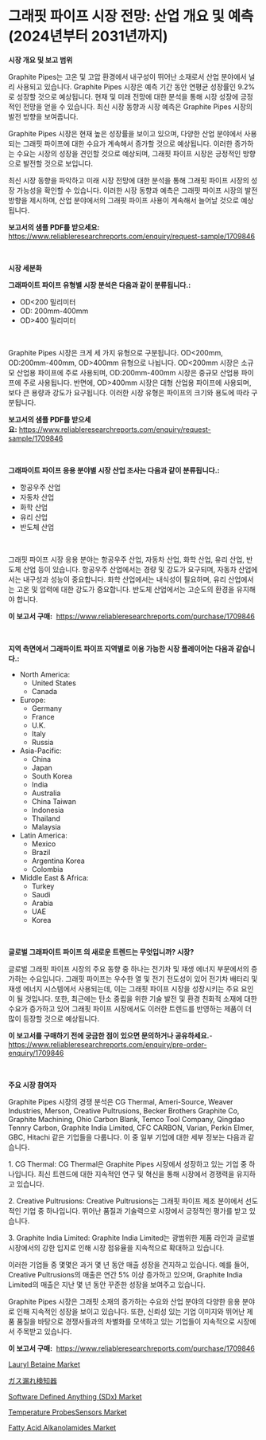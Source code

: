 <p><h1>그래핏 파이프 시장 전망: 산업 개요 및 예측 (2024년부터 2031년까지)</h1></p><p><strong>시장 개요 및 보고 범위</strong></p>
<p><p>Graphite Pipes는 고온 및 고압 환경에서 내구성이 뛰어난 소재로서 산업 분야에서 널리 사용되고 있습니다. Graphite Pipes 시장은 예측 기간 동안 연평균 성장률인 9.2%로 성장할 것으로 예상됩니다. 현재 및 미래 전망에 대한 분석을 통해 시장 성장에 긍정적인 전망을 얻을 수 있습니다. 최신 시장 동향과 시장 예측은 Graphite Pipes 시장의 발전 방향을 보여줍니다. </p><p>Graphite Pipes 시장은 현재 높은 성장률을 보이고 있으며, 다양한 산업 분야에서 사용되는 그래핏 파이프에 대한 수요가 계속해서 증가할 것으로 예상됩니다. 이러한 증가하는 수요는 시장의 성장을 견인할 것으로 예상되며, 그래핏 파이프 시장은 긍정적인 방향으로 발전할 것으로 보입니다.</p><p>최신 시장 동향을 파악하고 미래 시장 전망에 대한 분석을 통해 그래핏 파이프 시장의 성장 가능성을 확인할 수 있습니다. 이러한 시장 동향과 예측은 그래핏 파이프 시장의 발전 방향을 제시하며, 산업 분야에서의 그래핏 파이프 사용이 계속해서 늘어날 것으로 예상됩니다.</p></p>
<p><strong>보고서의 샘플 PDF를 받으세요:</strong> <a href="https://www.reliableresearchreports.com/enquiry/request-sample/1709846">https://www.reliableresearchreports.com/enquiry/request-sample/1709846</a></p>
<p>&nbsp;</p>
<p><strong>시장 세분화</strong></p>
<p><strong>그래파이트 파이프 유형별 시장 분석은 다음과 같이 분류됩니다.:</strong></p>
<p><ul><li>OD<200 밀리미터</li><li>OD: 200mm-400mm</li><li>OD>400 밀리미터</li></ul></p>
<p>&nbsp;</p>
<p><p>Graphite Pipes 시장은 크게 세 가지 유형으로 구분됩니다. OD<200mm, OD:200mm-400mm, OD>400mm 유형으로 나뉩니다. OD<200mm 시장은 소규모 산업용 파이프에 주로 사용되며, OD:200mm-400mm 시장은 중규모 산업용 파이프에 주로 사용됩니다. 반면에, OD>400mm 시장은 대형 산업용 파이프에 사용되며, 보다 큰 용량과 강도가 요구됩니다. 이러한 시장 유형은 파이프의 크기와 용도에 따라 구분됩니다.</p></p>
<p><strong>보고서의 샘플 PDF를 받으세요:</strong>&nbsp;<a href="https://www.reliableresearchreports.com/enquiry/request-sample/1709846">https://www.reliableresearchreports.com/enquiry/request-sample/1709846</a></p>
<p>&nbsp;</p>
<p><strong> 그래파이트 파이프 응용 분야별 시장 산업 조사는 다음과 같이 분류됩니다.:</strong></p>
<p><ul><li>항공우주 산업</li><li>자동차 산업</li><li>화학 산업</li><li>유리 산업</li><li>반도체 산업</li></ul></p>
<p>&nbsp;</p>
<p><p>그래핏 파이프 시장 응용 분야는 항공우주 산업, 자동차 산업, 화학 산업, 유리 산업, 반도체 산업 등이 있습니다. 항공우주 산업에서는 경량 및 강도가 요구되며, 자동차 산업에서는 내구성과 성능이 중요합니다. 화학 산업에서는 내식성이 필요하며, 유리 산업에서는 고온 및 압력에 대한 강도가 중요합니다. 반도체 산업에서는 고순도의 환경을 유지해야 합니다.</p></p>
<p><strong>이 보고서 구매:</strong>&nbsp; <a href="https://www.reliableresearchreports.com/purchase/1709846">https://www.reliableresearchreports.com/purchase/1709846</a></p>
<p>&nbsp;</p>
<p><strong>지역 측면에서 그래파이트 파이프 지역별로 이용 가능한 시장 플레이어는 다음과 같습니다.:</strong></p>
<p><ul>
    <li>
        North America:
        <ul>
            <li>United States</li>
            <li>Canada</li>
        </ul>
    </li>
    <li>
        Europe:
        <ul>
            <li>Germany</li>
            <li>France</li>
            <li>U.K.</li>
            <li>Italy</li>
            <li>Russia</li>
        </ul>
    </li>
    <li>
        Asia-Pacific:
        <ul>
            <li>China</li>
            <li>Japan</li>
            <li>South Korea</li>
            <li>India</li>
            <li>Australia</li>
            <li>China Taiwan</li>
            <li>Indonesia</li>
            <li>Thailand</li>
            <li>Malaysia</li>
        </ul>
    </li>
    <li>
        Latin America:
        <ul>
            <li>Mexico</li>
            <li>Brazil</li>
            <li>Argentina Korea</li>
            <li>Colombia</li>
        </ul>
    </li>
    <li>
        Middle East & Africa:
        <ul>
            <li>Turkey</li>
            <li>Saudi</li>
            <li>Arabia</li>
            <li>UAE</li>
            <li>Korea</li>
        </ul>
    </li>
    </ul></p>
<p>&nbsp;</p>
<p><strong>글로벌 그래파이트 파이프 의 새로운 트렌드는 무엇입니까? 시장?</strong></p>
<p><p>글로벌 그래핏 파이프 시장의 주요 동향 중 하나는 전기차 및 재생 에너지 부문에서의 증가하는 수요입니다. 그래핏 파이프는 우수한 열 및 전기 전도성이 있어 전기차 배터리 및 재생 에너지 시스템에서 사용되는데, 이는 그래핏 파이프 시장을 성장시키는 주요 요인이 될 것입니다. 또한, 최근에는 탄소 중립을 위한 기술 발전 및 환경 친화적 소재에 대한 수요가 증가하고 있어 그래핏 파이프 시장에서도 이러한 트렌드를 반영하는 제품이 더 많이 등장할 것으로 예상됩니다.</p></p>
<p><strong>이 보고서를 구매하기 전에 궁금한 점이 있으면 문의하거나 공유하세요.</strong>- <a href="https://www.reliableresearchreports.com/enquiry/pre-order-enquiry/1709846">https://www.reliableresearchreports.com/enquiry/pre-order-enquiry/1709846</a></p>
<p>&nbsp;</p>
<p><strong>주요 시장 참여자</strong></p>
<p><p>Graphite Pipes 시장의 경쟁 분석은 CG Thermal, Ameri-Source, Weaver Industries, Merson, Creative Pultrusions, Becker Brothers Graphite Co, Graphite Machining, Ohio Carbon Blank, Temco Tool Company, Qingdao Tennry Carbon, Graphite India Limited, CFC CARBON, Varian, Perkin Elmer, GBC, Hitachi 같은 기업들을 다룹니다. 이 중 일부 기업에 대한 세부 정보는 다음과 같습니다.</p><p>1. CG Thermal: CG Thermal은 Graphite Pipes 시장에서 성장하고 있는 기업 중 하나입니다. 최신 트렌드에 대한 지속적인 연구 및 혁신을 통해 시장에서 경쟁력을 유지하고 있습니다.</p><p>2. Creative Pultrusions: Creative Pultrusions는 그래핏 파이프 제조 분야에서 선도적인 기업 중 하나입니다. 뛰어난 품질과 기술력으로 시장에서 긍정적인 평가를 받고 있습니다.</p><p>3. Graphite India Limited: Graphite India Limited는 광범위한 제품 라인과 글로벌 시장에서의 강한 입지로 인해 시장 점유율을 지속적으로 확대하고 있습니다.</p><p>이러한 기업들 중 몇몇은 과거 몇 년 동안 매출 성장을 견지하고 있습니다. 예를 들어, Creative Pultrusions의 매출은 연간 5% 이상 증가하고 있으며, Graphite India Limited의 매출은 지난 몇 년 동안 꾸준한 성장을 보여주고 있습니다.</p><p>Graphite Pipes 시장은 그래핏 소재의 증가하는 수요와 산업 분야의 다양한 응용 분야로 인해 지속적인 성장을 보이고 있습니다. 또한, 신뢰성 있는 기업 이미지와 뛰어난 제품 품질을 바탕으로 경쟁사들과의 차별화를 모색하고 있는 기업들이 지속적으로 시장에서 주목받고 있습니다.</p></p>
<p><strong>이 보고서 구매:</strong>&nbsp;&nbsp;<a href="https://www.reliableresearchreports.com/purchase/1709846">https://www.reliableresearchreports.com/purchase/1709846</a></p>
<p><p><a href="https://github.com/vimar16th/Market-Research-Report-List-3/blob/main/lauryl-betaine-market.md">Lauryl Betaine Market</a></p><p><a href="https://github.com/zjkmgcs938405/Market-Research-Report-List-1/blob/main/8694901194127.md">ガス漏れ検知器</a></p><p><a href="https://issuu.com/reportprime-2/docs/software-defined-anything-sdx-market-size-2030.ppt">Software Defined Anything (SDx) Market</a></p><p><a href="https://view.publitas.com/reportprime-1/temperature-probessensors-market-research-report-provides-critical-insights-that-can-help-shape-business-development-and-investment-strategies/">Temperature ProbesSensors Market</a></p><p><a href="https://github.com/luckyshygirl/Market-Research-Report-List-3/blob/main/fatty-acid-alkanolamides-market.md">Fatty Acid Alkanolamides Market</a></p></p>

